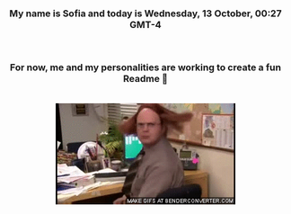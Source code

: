 


<div align="center">
<h3 >My name is Sofia and today is Wednesday, 13 October, 00:27 GMT-4</h3><br>
<h3 >For now, me and my personalities are working to create a fun Readme 👋
</h3><br>
<img src='img/dwight.gif' alt='working...'/>
</div>
